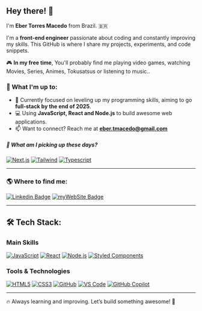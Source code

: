## Hey there! 👋

I'm **Eber Torres Macedo** from Brazil. 🇧🇷  

I'm a **front-end engineer** passionate about coding and constantly improving my skills. This GitHub is where I share my projects, experiments, and code snippets.  

🎮 **In my free time**, You'll probably find me playing video games, watching Movies, Series, Animes, Tokusatsus or listening to music..  

### 🚀 What I'm up to:
- 🔭 Currently focused on leveling up my programming skills, aiming to go **full-stack by the end of 2025**.  
- 💻 Using **JavaScript, React and Node.js** to build awesome web applications.  
- 📫 Want to connect? Reach me at **eber.tmacedo@gmail.com**

##### 🌱 What am I picking up these days?
[![Next.js](https://img.shields.io/badge/next%20js-000000?style=for-the-badge&logo=nextdotjs&logoColor=white)](#)
[![Tailwind](https://img.shields.io/badge/Tailwind_CSS-38B2AC?style=for-the-badge&logo=tailwind-css&logoColor=white)](#)
[![Typescript](https://img.shields.io/badge/TypeScript-007ACC?style=for-the-badge&logo=typescript&logoColor=white)](#)

---

### 🌎 Where to find me:

[![Linkedin Badge](https://img.shields.io/badge/LinkedIn-0077B5?style=for-the-badge&logo=linkedin&logoColor=white)](https://www.linkedin.com/in/ebermacedo/)
[![myWebSite Badge](https://img.shields.io/badge/website-000000?style=for-the-badge&logo=About.me&logoColor=white)](https://epic-profile-site.vercel.app/)

---

## 🛠️ Tech Stack:

### **Main Skills**
[![JavaScript](https://img.shields.io/badge/JavaScript-323330?style=for-the-badge&logo=javascript&logoColor=F7DF1E)](#)
[![React](https://img.shields.io/badge/React-20232A?style=for-the-badge&logo=react&logoColor=61DAFB)](#)
[![Node.js](https://img.shields.io/badge/Node.js-339933?style=for-the-badge&logo=nodedotjs&logoColor=white)](#)
[![Styled Components](https://img.shields.io/badge/Styled--Components-DB7093?style=for-the-badge&logo=styled-components&logoColor=white)](#)

### **Tools & Technologies**
[![HTML5](https://img.shields.io/badge/HTML5-E34F26?style=for-the-badge&logo=html5&logoColor=white)](#)
[![CSS3](https://img.shields.io/badge/CSS3-1572B6?style=for-the-badge&logo=css3&logoColor=white)](#)
[![GitHub](https://img.shields.io/badge/GitHub-100000?style=for-the-badge&logo=github&logoColor=white)](#)
[![VS Code](https://img.shields.io/badge/VSCode-0078D4?style=for-the-badge&logo=visual%20studio%20code&logoColor=white)](#)
[![GitHub Copilot](https://img.shields.io/badge/GitHub%20Copilot-000000?style=for-the-badge&logo=githubcopilot&logoColor=white)](#)

---

🔥 Always learning and improving. Let’s build something awesome! 🚀  
